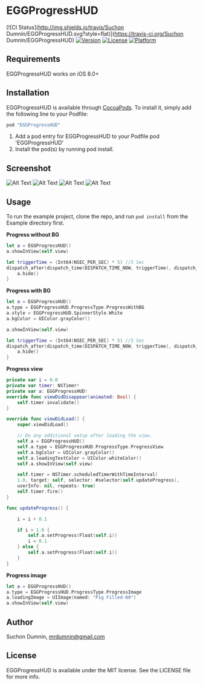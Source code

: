 # EGGProgressHUD

[![CI Status](http://img.shields.io/travis/Suchon Dumnin/EGGProgressHUD.svg?style=flat)](https://travis-ci.org/Suchon Dumnin/EGGProgressHUD)
[![Version](https://img.shields.io/cocoapods/v/EGGProgressHUD.svg?style=flat)](http://cocoapods.org/pods/EGGProgressHUD)
[![License](https://img.shields.io/cocoapods/l/EGGProgressHUD.svg?style=flat)](http://cocoapods.org/pods/EGGProgressHUD)
[![Platform](https://img.shields.io/cocoapods/p/EGGProgressHUD.svg?style=flat)](http://cocoapods.org/pods/EGGProgressHUD)


## Requirements
EGGProgressHUD works on iOS 8.0+

## Installation

EGGProgressHUD is available through [CocoaPods](http://cocoapods.org). To install
it, simply add the following line to your Podfile:

```ruby
pod "EGGProgressHUD"
```

1. Add a pod entry for EGGProgressHUD to your Podfile pod 'EGGProgressHUD'
2. Install the pod(s) by running pod install.

## Screenshot
![Alt Text](https://cloud.githubusercontent.com/assets/6711521/19917210/a6504f4c-a0f3-11e6-97fd-2be68d834876.gif)
![Alt Text](https://cloud.githubusercontent.com/assets/6711521/19917211/a651e30c-a0f3-11e6-9296-ec6656024edc.gif)
![Alt Text](https://cloud.githubusercontent.com/assets/6711521/19917209/a64d4ad6-a0f3-11e6-855b-c988989d1062.gif)
![Alt Text](https://cloud.githubusercontent.com/assets/6711521/19917208/a5e46c8c-a0f3-11e6-9843-d442ee95a789.gif)

## Usage
To run the example project, clone the repo, and run `pod install` from the Example directory first.

**Progress without BG**
```swift
let a = EGGProgressHUD()
a.showInView(self.view)

let triggerTime = (Int64(NSEC_PER_SEC) * 5) //5 Sec
dispatch_after(dispatch_time(DISPATCH_TIME_NOW, triggerTime), dispatch_get_main_queue()) {
    a.hide()
}
```

**Progress with BG**
```swift
let a = EGGProgressHUD()
a.type = EGGProgressHUD.ProgressType.ProgressWithBG
a.style = EGGProgressHUD.SpinnerStyle.White
a.bgColor = UIColor.grayColor()

a.showInView(self.view)

let triggerTime = (Int64(NSEC_PER_SEC) * 5) //5 Sec
dispatch_after(dispatch_time(DISPATCH_TIME_NOW, triggerTime), dispatch_get_main_queue()) {
    a.hide()
}
```

**Progress view**
```swift
private var i = 0.0
private var timer: NSTimer!
private var a: EGGProgressHUD!
override func viewDidDisappear(animated: Bool) {
    self.timer.invalidate()
}

override func viewDidLoad() {
    super.viewDidLoad()

    // Do any additional setup after loading the view.
    self.a = EGGProgressHUD()
    self.a.type = EGGProgressHUD.ProgressType.ProgressView
    self.a.bgColor = UIColor.grayColor()
    self.a.loadingTextColor = UIColor.whiteColor()
    self.a.showInView(self.view)

    self.timer = NSTimer.scheduledTimerWithTimeInterval(
    1.0, target: self, selector: #selector(self.updateProgress),
    userInfo: nil, repeats: true)
    self.timer.fire()
}

func updateProgress() {

    i = i + 0.1

    if i > 1.0 {
        self.a.setProgress(Float(self.i))
        i = 0.1
    } else {
        self.a.setProgress(Float(self.i))
    }
}
```

**Progress image**
```swift
let a = EGGProgressHUD()
a.type = EGGProgressHUD.ProgressType.ProgressImage
a.loadingImage = UIImage(named: "Pig Filled-80")
a.showInView(self.view)
```

## Author

Suchon Dumnin, mrdumnin@gmail.com

## License

EGGProgressHUD is available under the MIT license. See the LICENSE file for more info.
